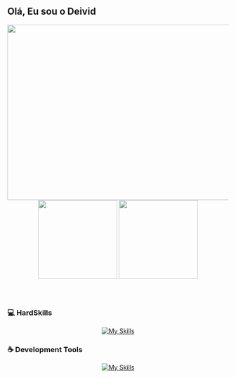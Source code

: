 
## Olá, Eu sou o Deivid

<div align="center">
   <img width="760px" height="400px" src="https://64.media.tumblr.com/503307fc1bf3f184e80c217ff4ff7569/tumblr_o96nxvPnHE1tgoxx3o1_500.gif">
</div>

<div align="center">
   <img height="180em" src="https://github-readme-stats.vercel.app/api?username=deivid0067&show_icons=true&theme=dark">
   <img height="180em" src="https://github-readme-stats.vercel.app/api/top-langs/?username=deivid0067&layout=compact&theme=dark">
</div>

<br>
<br>

##

### 💻 HardSkills

<div align="center">

[![My Skills](https://skillicons.dev/icons?i=html,css,js,ts,nodejs,php,java,prisma,mysql,postgres,figma,tailwind)](https://skillicons.dev)
</div>


### ☕ Development Tools

<div align="center">
   
[![My Skills](https://skillicons.dev/icons?i=idea,neovim,vscode,eclipse,git,github,ubuntu)](https://skillicons.dev)

</div>
